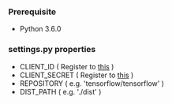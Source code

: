 ### Prerequisite

* Python 3.6.0

### settings.py properties

* CLIENT_ID ( Register to [this](https://github.com/settings/applications/new) )
* CLIENT_SECRET ( Register to [this](https://github.com/settings/applications/new) )
* REPOSITORY ( e.g. 'tensorflow/tensorflow' )
* DIST_PATH ( e.g. './dist' )
